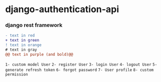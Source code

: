 # django-authentication-api

### django rest framework

```diff
- text in red
+ text in green
! text in orange
# text in gray
@@ text in purple (and bold)@@
```

```1- custom model User```
```2- register User```
```3- login User```
```4- logout User```
```5- generate refresh token```
```6- forgot password```
```7- User profile```
```8- custom permission```
